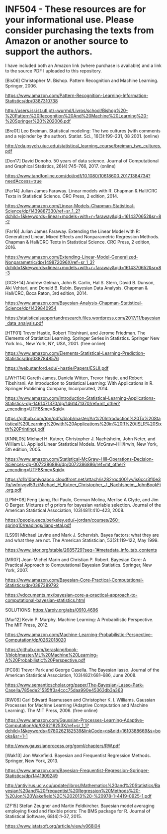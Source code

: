 # INF504 - These resources are for your informational use. Please consider purchasing the texts from Amazon or another source to support the authors.
 
 I have included both an Amazon link (where purchase is available) and a link to the source PDF I uploaded to this repository.
 
 
[Bis06] Christopher M. Bishop. Pattern Recognition and Machine Learning. Springer, 2006.

https://www.amazon.com/Pattern-Recognition-Learning-Information-Statistics/dp/0387310738

http://users.isr.ist.utl.pt/~wurmd/Livros/school/Bishop%20-%20Pattern%20Recognition%20And%20Machine%20Learning%20-%20Springer%20%202006.pdf

[Bre01] Leo Breiman. Statistical modeling: The two cultures (with comments and a rejoinder by the author). Statist. Sci., 16(3):199–231, 08 2001. (online)

http://cda.psych.uiuc.edu/statistical_learning_course/breiman_two_cultures.pdf

[Don17] David Donoho. 50 years of data science. Journal of Computational and Graphical Statistics, 26(4):745–766, 2017. (online)

https://www.tandfonline.com/doi/pdf/10.1080/10618600.2017.1384734?needAccess=true

[Far14] Julian James Faraway. Linear models with R. Chapman & Hall/CRC Texts in Statistical Science. CRC Press, 2 edition, 2014.

https://www.amazon.com/Linear-Models-Chapman-Statistical-Science/dp/1439887330/ref=sr_1_2?dchild=1&keywords=linear+models+with+r+faraway&qid=1614370652&sr=8-2

[Far16] Julian James Faraway. Extending the Linear Model with R: Generalized Linear, Mixed Effects and Nonparametric Regression Methods. Chapman & Hall/CRC Texts in Statistical Science. CRC Press, 2 edition, 2016.

https://www.amazon.com/Extending-Linear-Model-Generalized-Nonparametric/dp/149872096X/ref=sr_1_3?dchild=1&keywords=linear+models+with+r+faraway&qid=1614370652&sr=8-3

[GCS+14] Andrew Gelman, John B. Carlin, Hal S. Stern, David B. Dunson, Aki Vehtari, and Donald B. Rubin. Bayesian Data Analysis. Chapman & Hall/CRC, Boca Raton, 3rd edition, 2014.

https://www.amazon.com/Bayesian-Analysis-Chapman-Statistical-Science/dp/1439840954

https://statisticalsupportandresearch.files.wordpress.com/2017/11/bayesian_data_analysis.pdf

[HTF01] Trevor Hastie, Robert Tibshirani, and Jerome Friedman. The Elements of Statistical Learning. Springer Series in Statistics. Springer New York Inc., New York, NY, USA, 2001. (free online)

https://www.amazon.com/Elements-Statistical-Learning-Prediction-Statistics/dp/0387848576

https://web.stanford.edu/~hastie/Papers/ESLII.pdf

[JWHT14] Gareth James, Daniela Witten, Trevor Hastie, and Robert Tibshirani. An Introduction to Statistical Learning: With Applications in R. Springer Publishing Company, Incorporated, 2014.

https://www.amazon.com/Introduction-Statistical-Learning-Applications-Statistics-dp-1461471370/dp/1461471370/ref=mt_other?_encoding=UTF8&me=&qid=

https://github.com/tpn/pdfs/blob/master/An%20Introduction%20To%20Statistical%20Learning%20with%20Applications%20in%20R%20(ISLR%20Sixth%20Printing).pdf

[KNNL05] Michael H. Kutner, Christopher J. Nachtsheim, John Neter, and William Li. Applied Linear Statistical Models. McGraw–Hill/Irwin, New York, 5th edition, 2005.

https://www.amazon.com/Statistical-McGraw-Hill-Operations-Decision-Sciences-dp-0072386886/dp/0072386886/ref=mt_other?_encoding=UTF8&me=&qid=

https://d1b10bmlvqabco.cloudfront.net/attach/is282rqc4001vv/is6ccr3fl0e37q/iwfnjvgvl53z/Michael_H_Kutner_Christopher_J._Nachtsheim_JohnBookFi.org.pdf

[LPM+08] 
Feng Liang, Rui Paulo, German Molina, Merlise A Clyde, and Jim O Berger. Mixtures of g priors for bayesian variable selection. Journal of the American Statistical Association, 103(481):410–423, 2008.

https://people.eecs.berkeley.edu/~jordan/courses/260-spring10/readings/liang-etal.pdf

[LS99] Michael Lavine and Mark J. Schervish. Bayes factors: what they are and what they are not. The American Statistician, 53(2):119–122, May 1999.

https://www.jstor.org/stable/2685729?seq=1#metadata_info_tab_contents

[MR07] Jean-Michel Marin and Christian P. Robert. Bayesian Core: A Practical Approach to Computational Bayesian Statistics. Springer, New York, 2007.

https://www.amazon.com/Bayesian-Core-Practical-Computational-Statistics/dp/0387389792

https://vdocuments.mx/bayesian-core-a-practical-approach-to-computational-bayesian-statistics.html

SOLUTIONS: https://arxiv.org/abs/0910.4696

[Mur12] Kevin P. Murphy. Machine Learning: A Probabilistic Perspective. The MIT Press, 2012.

https://www.amazon.com/Machine-Learning-Probabilistic-Perspective-Computation/dp/0262018020

https://github.com/kerasking/book-1/blob/master/ML%20Machine%20Learning-A%20Probabilistic%20Perspective.pdf

[PC08] Trevor Park and George Casella. The Bayesian lasso. Journal of the American Statistical Association, 103(482):681–686, June 2008.

https://www.semanticscholar.org/paper/The-Bayesian-Lasso-Park-Casella/785ede21535ff3a4ccc75daa990e45363db3a363

[RW06] Carl Edward Rasmussen and Christopher K. I. Williams. Gaussian Processes for Machine Learning (Adaptive Computation and Machine Learning). The MIT Press, 2006. (free online)

https://www.amazon.com/Gaussian-Processes-Learning-Adaptive-Computation/dp/026218253X/ref=sr_1_1?dchild=1&keywords=9780262182539&linkCode=qs&qid=1610388669&s=books&sr=1-1

http://www.gaussianprocess.org/gpml/chapters/RW.pdf

[Wak13] Jon Wakefield. Bayesian and Frequentist Regression Methods. Springer, New York, 2013.

https://www.amazon.com/Bayesian-Frequentist-Regression-Springer-Statistics/dp/1441909249

http://antivirus.uclv.cu/update/libros/Mathematics%20and%20Statistics/Bayesian%20and%20Frequentist%20Regression%20Methods%20-%20Jon%20Wakefield%2C%202013%20-%20978-1-4419-0925-1.pdf

[ZF15] Stefan Zeugner and Martin Feldkircher. Bayesian model averaging employing fixed and flexible priors: The BMS package for R. Journal of Statistical Software, 68(4):1–37, 2015.

https://www.jstatsoft.org/article/view/v068i04